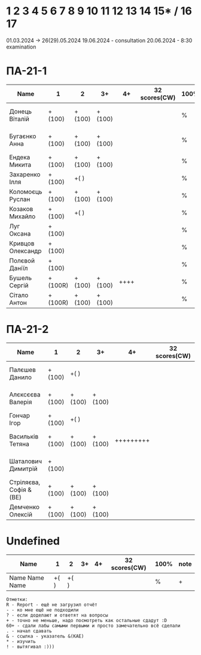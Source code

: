 # 1 2 3 4 5 6 7 8 9 10 11 12 13 14 15* / 16 17

01.03.2024 -> 26(29).05.2024
19.06.2024 - consultation
20.06.2024 - 8:30 examination
<!---
	素晴らしい
	
	Great job ^-^
	Good job ^-^
	Well done!
	Excellent!
	Impressive *-*
	Magnificent!
	Great !!!
	Marvelous!!!
	Fantastic!!!
	Wonderful!!!
	Wondrous!!!
	AWESOME!!!
	Unbelievable!!!
	Craftable Minecraftable
	Brilliant!!!
	Breathtaking!!!
	Terrific !!!
	Miraculous !!!
	
	
	Thanks for your persistence and curiosity (=
	
	
	
	90 A
	82 B
	75 C
	64 D
	60 E
	
-->

# ПА-21-1
| Name                  |	1		|	2		|	3+		|	4+		| 32 scores(CW)	| __100%__	| note      |
| --------------------- | --------- | ---------	| --------- | --------- | -------------	| ---------	| --------- |
| Донець Віталій		|	+(100)	|	+(100)	|	+(100)	|			|				|		%	| + + + + + | EnigmaMaster+++
| Бугаєнко Анна			| 	+(100)	|	+(100)	|	+(100)	|			|				|		%	| + + + + + | Java+C++ 3Wizards EnigmaMaster+ https://github.com/Anna9067/Labs_for_OpenGL                                                                                     
| Ендека Микита			| 	+(100)	|	+(100)	|	+(100)	|			|				|		%	| + + +	    | Chess - ThreeJS JS++++++ - JS
| Захаренко Ілля		| 	+(100)	|	+(	)	|			|			|				|		%	| +		    |
| Коломоєць Руслан		| 	+(100)	|	+(100)	|	+(100)	|			|				|		%	| + + + + 	|
| Козаков Михайло		| 	+(100)	|	+(	)	|			|			|				|		%	| +	+	    |
| Луг Оксана 	 		| 	+(100)	|			|			|			|				|		%	| + +	    | C++ JS
| Кривцов Олександр		| 	+(100)	|			|			|			|				|		%	| +	+	    | JS Python
| Полєвой Даніїл		| 	+(100)	|			|			|			|				|		%	| +		    | 
| Бушель Сергій			|	+(100R)	|	+(100)	|	+(100)	|	++++	|				|		%	| +	+       | 
| Сітало Антон			|	+(100R)	|	+(100)	|	+(100)	|			|				|		%	| +		    | C++

# ПА-21-2                                                                              
| Name                  |	1		|	2		|	3+		|	4+		| 32 scores(CW)	| __100%__	| note      |
| --------------------- | --------- | ---------	| --------- | --------- | -------------	| --------- | --------- |
| Палєшев Данило		|	+(100)	|	+(	)	|			|			|				|		%	| + + + + + | EnigmaMaster+ C++ jun
| Алєксєєва Валерія	 	|	+(100)	|	+(100)	|	+(100)	|			|				|		%	| + + + + + | EnigmaMaster+++ 4 EnglEra
| Гончар Ігор			| 	+(100)	|	+(	)	|			|			|				|		%	| + + +     | Enigma+ 4 Triag Mirror
| Васильків Тетяна		|  	+(100)	|	+(100)	|	+(100)	| +++++++++ |				|		%	| + + + + + | Unreal++
| Шаталович Димитрій 	| 	+(100)	|			|			|			|				|		%	| + + + + + | C++ JS IDontKnower
| Стріляєва, Софія &(BE)|	+(100)	|	+(100)	|	+(100)	|			|				|		%	| + + + 	| KILL - BalGen
| Демченко Олексій 		| 	+(100)	|	+(100)	|	+(100)	| 			|				|		%	| + + + 	| JS - React
# Undefined

| Name                  |	1		|	2		|	3+		|	4+		| 32 scores(CW)	| __100%__  | note      |
| --------------------- | --------- | --------- | --------- | --------- | ------------- | --------- | --------- |
| Name Name Name		|	+(	)	|	+(	)	|			|			|				|		%	| +         | 

```
Отметки:
R - Report - ещё не загрузил отчёт
- - ко мне ещё не подходили
? - если доделают и ответят на вопросы 
+ - точно не меньше, надо посмотреть как остальные сдадут :D  
60+ - сдали лабы самыми первыми и просто замечательно всё сделали
. - начал сдавать
& - ссылка - указатель &(KAE)
* - изучить
! - вытягивал :)))
```

	






